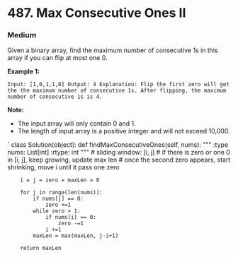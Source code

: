 # 487. Max Consecutive Ones II
### Medium

Given a binary array, find the maximum number of consecutive 1s in this array if you can flip at most one 0.

**Example 1:**

`
Input: [1,0,1,1,0]
Output: 4
Explanation: Flip the first zero will get the the maximum number of consecutive 1s.
    After flipping, the maximum number of consecutive 1s is 4.
`

**Note:**
* The input array will only contain 0 and 1.
* The length of input array is a positive integer and will not exceed 10,000.

`
class Solution(object):
    def findMaxConsecutiveOnes(self, nums):
        """
        :type nums: List[int]
        :rtype: int
        """
        # sliding window: [i, j]
        # if there is zero or one 0 in [i, j], keep growing, update max len
        # once the second zero appears, start shrinking, move i until it pass one zero
        
        i = j = zero = maxLen = 0
        
        for j in range(len(nums)):
            if nums[j] == 0:
                zero +=1
            while zero > 1:
                if nums[i] == 0:
                    zero -=1
                i +=1
            maxLen = max(maxLen, j-i+1)
        
        return maxLen
